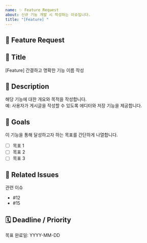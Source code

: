 ```yaml
---
name: ✨ Feature Request
about: 신규 기능 개발 시 작성하는 이슈입니다.
title: "[Feature] "
---
```


## 📌 Feature Request

## 📌 Title

[Feature] 간결하고 명확한 기능 이름 작성

## 📝 Description

해당 기능에 대한 개요와 목적을 작성합니다.  
예: 사용자가 게시글을 작성할 수 있도록 에디터와 저장 기능을 제공합니다.

## 🎯 Goals

이 기능을 통해 달성하고자 하는 목표를 간단하게 나열합니다.

- [ ] 목표 1
- [ ] 목표 2
- [ ] 목표 3

## 🔗 Related Issues

관련 이슈

- #12
- #15

## 🗓️ Deadline / Priority

목표 완료일: YYYY-MM-DD
